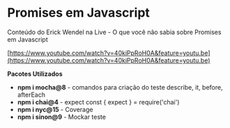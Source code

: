 # Promises em Javascript


Conteúdo do Erick Wendel na Live - O que você não sabia sobre Promises em Javascript 

[https://www.youtube.com/watch?v=40kiPpRoH0A&feature=youtu.be](https://www.youtube.com/watch?v=40kiPpRoH0A&feature=youtu.be)

  
**Pacotes Utilizados**

- **npm i mocha@8**  - comandos para criação do teste describe, it, before, afterEach
- **npm i chai@4**  - expect const { expect } = require('chai')
- **npm i nyc@15**  - Coverage
- **npm i sinon@9** - Mockar teste
